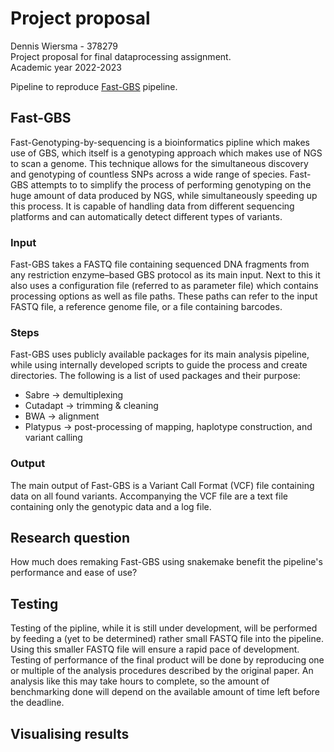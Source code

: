 # Project proposal
Dennis Wiersma - 378279  
Project proposal for final dataprocessing assignment.  
Academic year 2022-2023

Pipeline to reproduce [Fast-GBS](https://bmcbioinformatics.biomedcentral.com/counter/pdf/10.1186/s12859-016-1431-9.pdf) pipeline.

## Fast-GBS
Fast-Genotyping-by-sequencing is a bioinformatics pipline which makes use of GBS, which itself is a genotyping approach which makes use of NGS to scan a genome.
This technique allows for the simultaneous discovery and genotyping of countless SNPs across a wide range of species.
Fast-GBS attempts to to simplify the process of performing genotyping on the huge amount of data produced by NGS, while simultaneously speeding up this process.
It is capable of handling data from different sequencing platforms and can automatically detect different types of variants.

### Input
Fast-GBS takes a FASTQ file containing sequenced DNA fragments from any restriction enzyme–based GBS protocol as its main input. 
Next to this it also uses a configuration file (referred to as parameter file) which contains processing options as well as file paths.
These paths can refer to the input FASTQ file, a reference genome file, or a file containing barcodes.

### Steps
Fast-GBS uses publicly available packages for its main analysis pipeline, while using internally developed scripts to guide the process and create directories.
The following is a list of used packages and their purpose:
- Sabre -> demultiplexing
- Cutadapt -> trimming & cleaning
- BWA -> alignment
- Platypus -> post-processing of mapping, haplotype construction, and variant calling

### Output
The main output of Fast-GBS is a Variant Call Format (VCF) file containing data on all found variants.
Accompanying the VCF file are a text file containing only the genotypic data and a log file.

## Research question
How much does remaking Fast-GBS using snakemake benefit the pipeline's performance and ease of use?

## Testing
Testing of the pipline, while it is still under development, will be performed by feeding a (yet to be determined) rather small FASTQ file into the pipeline.
Using this smaller FASTQ file will ensure a rapid pace of development.  
Testing of performance of the final product will be done by reproducing one or multiple of the analysis procedures described by the original paper. 
An analysis like this may take hours to complete, so the amount of benchmarking done will depend on the available amount of time left before the deadline.

## Visualising results